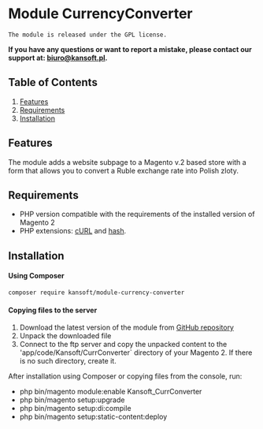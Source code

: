 # Module CurrencyConverter
``The module is released under the GPL license.``

**If you have any questions or want to report a mistake, please contact our support at: biuro@kansoft.pl.**


## Table of Contents

1. [Features](#features)
1. [Requirements](#requirements)
1. [Installation](#installation)



## Features
The module adds a website subpage to a Magento v.2 based store with a form that allows you to convert a Ruble exchange rate into Polish zloty.


## Requirements


* PHP version compatible with the requirements of the installed version of Magento 2
* PHP extensions: [cURL][ext2] and [hash][ext3].

## Installation

#### Using Composer
`composer require kansoft/module-currency-converter`

#### Copying files to the server
 1. Download the latest version of the module from [GitHub repository][ext1]
 1. Unpack the downloaded file
 1. Connect to the ftp server and copy the unpacked content to the 'app/code/Kansoft/CurrConverter` directory of your Magento 2. If there is no such directory, create it.
 
 After installation using Composer or copying files from the console, run:
 * php bin/magento module:enable Kansoft_CurrConverter
 * php bin/magento setup:upgrade
 * php bin/magento setup:di:compile
 * php bin/magento setup:static-content:deploy


<!--external links:-->
[ext1]: https://github.com/kansoft/currency-converter
[ext2]: http://php.net/manual/en/book.curl.php
[ext3]: http://php.net/manual/en/book.hash.php